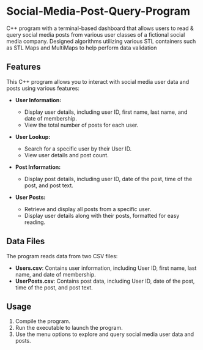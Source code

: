 # Social-Media-Post-Query-Program
C++ program with a terminal-based dashboard that allows users to read &amp; query social media posts from various user classes of a fictional social media company. Designed algorithms utilizing various STL containers such as STL Maps and MultiMaps to help perform data validation

## Features

This C++ program allows you to interact with social media user data and posts using various features:

- **User Information:**
  - Display user details, including user ID, first name, last name, and date of membership.
  - View the total number of posts for each user.

- **User Lookup:**
  - Search for a specific user by their User ID.
  - View user details and post count.

- **Post Information:**
  - Display post details, including user ID, date of the post, time of the post, and post text.

- **User Posts:**
  - Retrieve and display all posts from a specific user.
  - Display user details along with their posts, formatted for easy reading.

## Data Files

The program reads data from two CSV files:

- **Users.csv**: Contains user information, including User ID, first name, last name, and date of membership.
- **UserPosts.csv**: Contains post data, including User ID, date of the post, time of the post, and post text.

## Usage

1. Compile the program.
2. Run the executable to launch the program.
3. Use the menu options to explore and query social media user data and posts.

